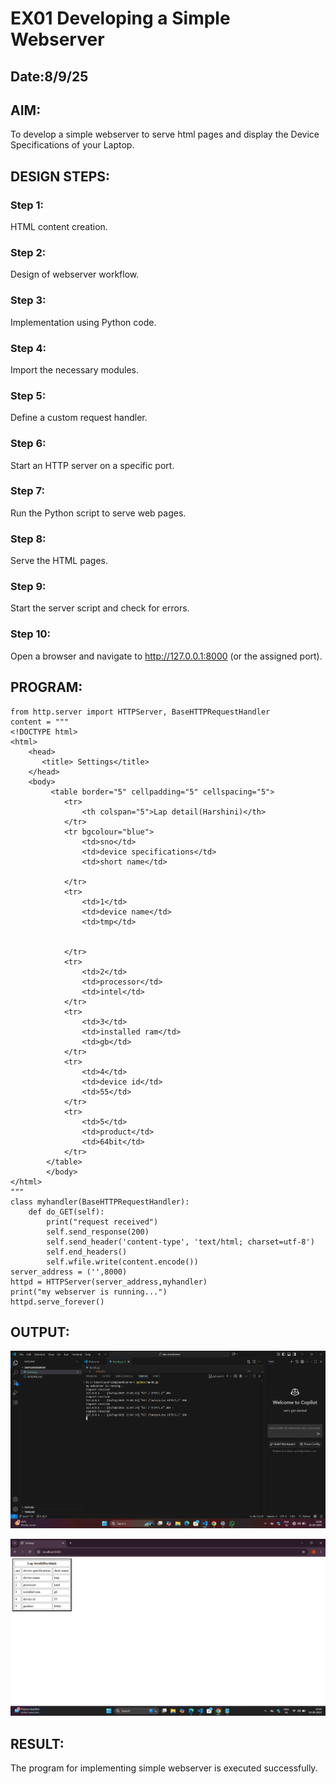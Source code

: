 # EX01 Developing a Simple Webserver
## Date:8/9/25

## AIM:
To develop a simple webserver to serve html pages and display the Device Specifications of your Laptop.

## DESIGN STEPS:
### Step 1: 
HTML content creation.

### Step 2:
Design of webserver workflow.

### Step 3:
Implementation using Python code.

### Step 4:
Import the necessary modules.

### Step 5:
Define a custom request handler.

### Step 6:
Start an HTTP server on a specific port.

### Step 7:
Run the Python script to serve web pages.

### Step 8:
Serve the HTML pages.

### Step 9:
Start the server script and check for errors.

### Step 10:
Open a browser and navigate to http://127.0.0.1:8000 (or the assigned port).

## PROGRAM:
```
from http.server import HTTPServer, BaseHTTPRequestHandler
content = """
<!DOCTYPE html>
<html>
    <head>
       <title> Settings</title>
    </head>
    <body>
         <table border="5" cellpadding="5" cellspacing="5">
            <tr>
                <th colspan="5">Lap detail(Harshini)</th>
            </tr>
            <tr bgcolour="blue">
                <td>sno</td>
                <td>device specifications</td>
                <td>short name</td>
                
            </tr>
            <tr>
                <td>1</td>
                <td>device name</td>
                <td>tmp</td>

                
            </tr>
            <tr>
                <td>2</td>
                <td>processor</td>
                <td>intel</td>
            </tr>
            <tr>
                <td>3</td>
                <td>installed ram</td>
                <td>gb</td>
            </tr>
            <tr>
                <td>4</td>
                <td>device id</td>
                <td>55</td>
            </tr>
            <tr>
                <td>5</td>
                <td>product</td>
                <td>64bit</td>
            </tr>
        </table>
        </body>
</html>
"""
class myhandler(BaseHTTPRequestHandler):
    def do_GET(self):
        print("request received")
        self.send_response(200)
        self.send_header('content-type', 'text/html; charset=utf-8')
        self.end_headers()
        self.wfile.write(content.encode())
server_address = ('',8000)
httpd = HTTPServer(server_address,myhandler)
print("my webserver is running...")
httpd.serve_forever()

```
            


## OUTPUT:
![alt text](<Screenshot 2025-09-16 150627.png>)

![alt text](<Screenshot (14)-1.png>)

## RESULT:
The program for implementing simple webserver is executed successfully.
    
                